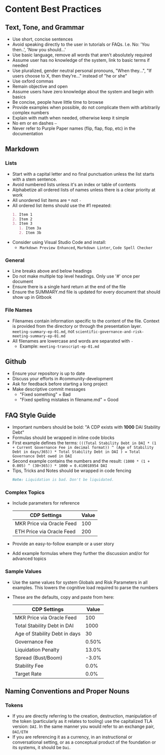 # Content Best Practices

## Text, Tone, and Grammar

* Use short, concise sentences
* Avoid speaking directly to the user in tutorials or FAQs. I.e. No: 'You then..', 'Now you should...'
* Use basic language, remove all words that aren't absolutely required
* Assume user has no knowledge of the system, link to basic terms if needed
* Use pluralized, gender neutral personal pronouns, "When they...", "If users choose to X, then they're..." instead of "he or she"
* Use oxford commas
* Remain objective and open
* Assume users have zero knowledge about the system and begin with basics
* Be concise, people have little time to browse
* Provide examples when possible, do not complicate them with arbitrarily complex numbers
* Explain with math when needed, otherwise keep it simple
* No em or en dashes `—`
* Never refer to Purple Paper names (flip, flap, flop, etc) in the documentation

## Markdown

### Lists

* Start with a capital letter and no final punctuation unless the list starts with a stem sentence.
* Avoid numbered lists unless it's an index or table of contents
* Alphabetize all ordered lists of names unless there is a clear priority at work
* All unordered list items are `*` not `-`
* All ordered list items should use the #1 repeated:
    ```markdown
    1. Item 1
    2. Item 2
    3. Item 3
       1. Item 3a
       2. Item 3b
    ```
* Consider using Visual Studio Code and install:
  * `Markdown Preview Enhanced`, `Markdown Linter`, `Code Spell Checker`

### General

* Line breaks above and below headings
* Do not make multiple top level headings. Only use '#' once per document
* Ensure there is a single hard return at the end of the file
* Ensure the SUMMARY.md file is updated for every document that should show up in Gitbook

### File Names

* Filenames contain information specific to the content of the file. Context is provided from the directory or through the presentation layer.
    `meeting-summary-ep-01.md`, not `scientific-governance-and-risk-meeting-summary-ep-01.md`
* All filenames are lowercase and words are separated with `-`
  * Example: `meeting-transcript-ep-01.md`

## Github

* Ensure your repository is up to date
* Discuss your efforts in #community-development
* Ask for feedback before starting a long project
* Make descriptive commit messages
  * "Fixed something" = Bad
  * "Fixed spelling mistakes in filename.md" = Good

## FAQ Style Guide

* Important numbers should be bold: "A CDP exists with **1000** DAI Stability Debt"
* Formulas should be wrapped in inline code blocks
* First example defines the terms:
    `(((Total Stability Debt in DAI * (1 + Current Governance Fee in decimal format)) ^ (Age of Stability Debt in days/365)) * Total Stability Debt in DAI ) = Total Governance Debt owed in DAI`
* Second example contains the numbers and the result:
    `(1000 * (1 + 0.005) ^ (30÷365)) * 1000 = 0.410018954 DAI`
* Tips, Tricks and Notes should be wrapped in code fencing
    ```markdown
    Note: Liquidation is bad. Don't be liquidated.
    ```

### Complex Topics

* Include parameters for reference

    | CDP Settings |Value |
    |--|--|
    | MKR Price via Oracle Feed | 100 |
    | ETH Price via Oracle Feed | 200 |

* Provide an easy-to-follow example or a user story
* Add example formulas where they further the discussion and/or for advanced topics

### Sample Values

* Use the same values for system Globals and Risk Parameters in all examples. This lowers the cognitive load required to parse the numbers
* These are the defaults, copy and paste from here:

    | CDP Settings |Value |
    |--|--|
    | MKR Price via Oracle Feed | 100 |
    | Total Stability Debt in DAI | 1000 |
    | Age of Stability Debt in days | 30 |
    | Governance Fee | 0.50% |
    | Liquidation Penalty | 13.0% |
    | Spread (Bust/Boom) | -3.0% |
    | Stability Fee | 0.0% |
    | Target Rate | 0.0%  |

## Naming Conventions and Proper Nouns

### Tokens

* If you are directly referring to the creation, destruction, manipulation of the token (particularly as it relates to tooling) use the capitalized TLA version: `DAI`. In the same manner you would refer to an exchange pair, `DAI/ETH`
* If you are referencing it as a currency, in an instructional or conversational setting, or as a conceptual product of the foundation or its systems, it should be `Dai`.
